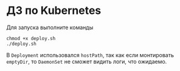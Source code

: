 # ДЗ по Kubernetes

Для запуска выполните команды

```
chmod +x deploy.sh
./deploy.sh
```

В `Deployment` использовался `hostPath`, так как если монтировать `emptyDir`, то `DaemonSet` не сможет видить логи, что ожидаемо.